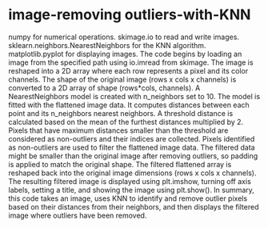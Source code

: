 # image-removing outliers-with-KNN
numpy for numerical operations.
skimage.io to read and write images.
sklearn.neighbors.NearestNeighbors for the KNN algorithm.
matplotlib.pyplot for displaying images.
The code begins by loading an image from the specified path using io.imread from skimage.
The image is reshaped into a 2D array where each row represents a pixel and its color channels. The shape of the original image (rows x cols x channels) is converted to a 2D array of shape (rows*cols, channels).
A NearestNeighbors model is created with n_neighbors set to 10.
The model is fitted with the flattened image data.
It computes distances between each point and its n_neighbors nearest neighbors.
A threshold distance is calculated based on the mean of the furthest distances multiplied by 2.
Pixels that have maximum distances smaller than the threshold are considered as non-outliers and their indices are collected.
Pixels identified as non-outliers are used to filter the flattened image data.
The filtered data might be smaller than the original image after removing outliers, so padding is applied to match the original shape.
The filtered flattened array is reshaped back into the original image dimensions (rows x cols x channels).
The resulting filtered image is displayed using plt.imshow, turning off axis labels, setting a title, and showing the image using plt.show().
In summary, this code takes an image, uses KNN to identify and remove outlier pixels based on their distances from their neighbors, and then displays the filtered image where outliers have been removed.






